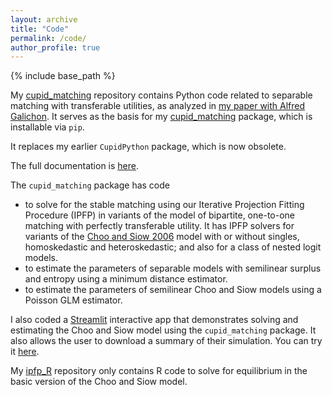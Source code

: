 ```yaml
---
layout: archive
title: "Code"
permalink: /code/
author_profile: true
---
```


{% include base_path %}

My [cupid_matching](https://www.github.com/bsalanie/cupid_matching.git) repository contains Python code related to separable matching with transferable utilities, as analyzed in [my paper with Alfred Galichon](https://academic.oup.com/restud/article-abstract/89/5/2600/6478301). It serves as the basis for my [cupid_matching](https://pypi.org/project/cupid-matching) package, which is installable via `pip`.

It replaces my earlier `CupidPython` package, which is now obsolete.

The full documentation is [here](https://bsalanie.github.io/cupid_matching).

The `cupid_matching` package has code

- to solve for the stable matching using our Iterative Projection Fitting Procedure (IPFP) in variants of the model of bipartite, one-to-one matching with perfectly transferable utility. It has IPFP solvers for variants of the [Choo and Siow 2006](https://www.jstor.org/stable/10.1086/498585?seq=1) model with or without singles, homoskedastic and heteroskedastic; and also for a class of nested logit models.
- to estimate the parameters of separable models with semilinear surplus and entropy using a minimum distance estimator.
- to estimate the parameters of semilinear Choo and Siow models using a Poisson GLM estimator.

I also coded a [Streamlit](https://www.streamlit.io/) interactive app that demonstrates solving and estimating the Choo and Siow model using the `cupid_matching` package. It also allows the user to download a summary of their simulation. You can try it [here](http://3.84.215.135:8501).

My [ipfp_R](https://www.github.com/bsalanie/ipfp_R.git) repository only contains R code to solve for equilibrium in the basic version of the Choo and Siow model.
